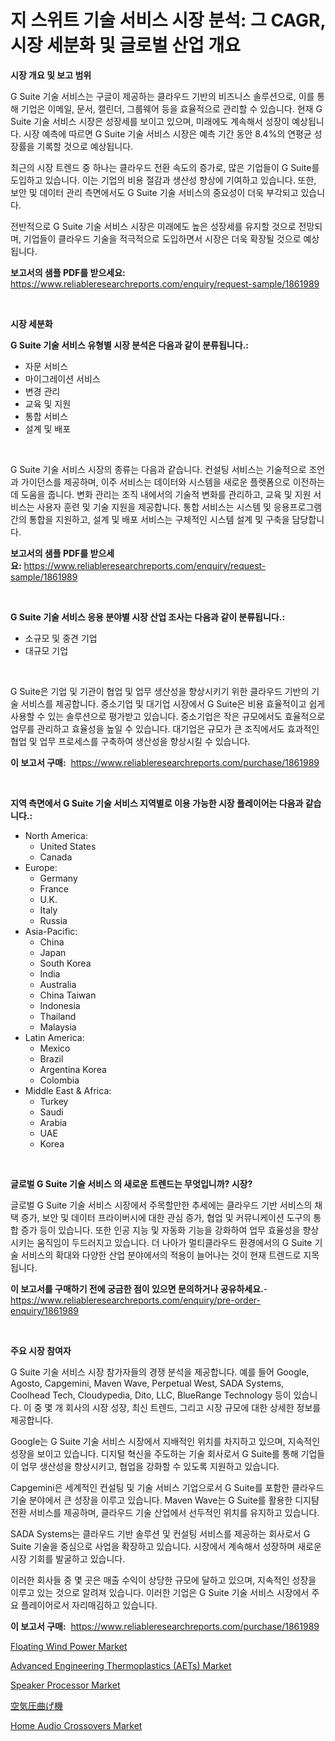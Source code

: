 <p><h1>지 스위트 기술 서비스 시장 분석: 그 CAGR, 시장 세분화 및 글로벌 산업 개요</h1></p><p><strong>시장 개요 및 보고 범위</strong></p>
<p><p>G Suite 기술 서비스는 구글이 제공하는 클라우드 기반의 비즈니스 솔루션으로, 이를 통해 기업은 이메일, 문서, 캘린더, 그룹웨어 등을 효율적으로 관리할 수 있습니다. 현재 G Suite 기술 서비스 시장은 성장세를 보이고 있으며, 미래에도 계속해서 성장이 예상됩니다. 시장 예측에 따르면 G Suite 기술 서비스 시장은 예측 기간 동안 8.4%의 연평균 성장률을 기록할 것으로 예상됩니다. </p><p>최근의 시장 트렌드 중 하나는 클라우드 전환 속도의 증가로, 많은 기업들이 G Suite를 도입하고 있습니다. 이는 기업의 비용 절감과 생산성 향상에 기여하고 있습니다. 또한, 보안 및 데이터 관리 측면에서도 G Suite 기술 서비스의 중요성이 더욱 부각되고 있습니다. </p><p>전반적으로 G Suite 기술 서비스 시장은 미래에도 높은 성장세를 유지할 것으로 전망되며, 기업들이 클라우드 기술을 적극적으로 도입하면서 시장은 더욱 확장될 것으로 예상됩니다.</p></p>
<p><strong>보고서의 샘플 PDF를 받으세요:</strong> <a href="https://www.reliableresearchreports.com/enquiry/request-sample/1861989">https://www.reliableresearchreports.com/enquiry/request-sample/1861989</a></p>
<p>&nbsp;</p>
<p><strong>시장 세분화</strong></p>
<p><strong>G Suite 기술 서비스 유형별 시장 분석은 다음과 같이 분류됩니다.:</strong></p>
<p><ul><li>자문 서비스</li><li>마이그레이션 서비스</li><li>변경 관리</li><li>교육 및 지원</li><li>통합 서비스</li><li>설계 및 배포</li></ul></p>
<p>&nbsp;</p>
<p><p>G Suite 기술 서비스 시장의 종류는 다음과 같습니다. 컨설팅 서비스는 기술적으로 조언과 가이던스를 제공하며, 이주 서비스는 데이터와 시스템을 새로운 플랫폼으로 이전하는 데 도움을 줍니다. 변화 관리는 조직 내에서의 기술적 변화를 관리하고, 교육 및 지원 서비스는 사용자 훈련 및 기술 지원을 제공합니다. 통합 서비스는 시스템 및 응용프로그램 간의 통합을 지원하고, 설계 및 배포 서비스는 구체적인 시스템 설계 및 구축을 담당합니다.</p></p>
<p><strong>보고서의 샘플 PDF를 받으세요:</strong>&nbsp;<a href="https://www.reliableresearchreports.com/enquiry/request-sample/1861989">https://www.reliableresearchreports.com/enquiry/request-sample/1861989</a></p>
<p>&nbsp;</p>
<p><strong> G Suite 기술 서비스 응용 분야별 시장 산업 조사는 다음과 같이 분류됩니다.:</strong></p>
<p><ul><li>소규모 및 중견 기업</li><li>대규모 기업</li></ul></p>
<p>&nbsp;</p>
<p><p>G Suite은 기업 및 기관이 협업 및 업무 생산성을 향상시키기 위한 클라우드 기반의 기술 서비스를 제공합니다. 중소기업 및 대기업 시장에서 G Suite은 비용 효율적이고 쉽게 사용할 수 있는 솔루션으로 평가받고 있습니다. 중소기업은 작은 규모에서도 효율적으로 업무를 관리하고 효율성을 높일 수 있습니다. 대기업은 규모가 큰 조직에서도 효과적인 협업 및 업무 프로세스를 구축하여 생산성을 향상시킬 수 있습니다.</p></p>
<p><strong>이 보고서 구매:</strong>&nbsp; <a href="https://www.reliableresearchreports.com/purchase/1861989">https://www.reliableresearchreports.com/purchase/1861989</a></p>
<p>&nbsp;</p>
<p><strong>지역 측면에서 G Suite 기술 서비스 지역별로 이용 가능한 시장 플레이어는 다음과 같습니다.:</strong></p>
<p><ul>
    <li>
        North America:
        <ul>
            <li>United States</li>
            <li>Canada</li>
        </ul>
    </li>
    <li>
        Europe:
        <ul>
            <li>Germany</li>
            <li>France</li>
            <li>U.K.</li>
            <li>Italy</li>
            <li>Russia</li>
        </ul>
    </li>
    <li>
        Asia-Pacific:
        <ul>
            <li>China</li>
            <li>Japan</li>
            <li>South Korea</li>
            <li>India</li>
            <li>Australia</li>
            <li>China Taiwan</li>
            <li>Indonesia</li>
            <li>Thailand</li>
            <li>Malaysia</li>
        </ul>
    </li>
    <li>
        Latin America:
        <ul>
            <li>Mexico</li>
            <li>Brazil</li>
            <li>Argentina Korea</li>
            <li>Colombia</li>
        </ul>
    </li>
    <li>
        Middle East & Africa:
        <ul>
            <li>Turkey</li>
            <li>Saudi</li>
            <li>Arabia</li>
            <li>UAE</li>
            <li>Korea</li>
        </ul>
    </li>
    </ul></p>
<p>&nbsp;</p>
<p><strong>글로벌 G Suite 기술 서비스 의 새로운 트렌드는 무엇입니까? 시장?</strong></p>
<p><p>글로벌 G Suite 기술 서비스 시장에서 주목할만한 추세에는 클라우드 기반 서비스의 채택 증가, 보안 및 데이터 프라이버시에 대한 관심 증가, 협업 및 커뮤니케이션 도구의 통합 증가 등이 있습니다. 또한 인공 지능 및 자동화 기능을 강화하여 업무 효율성을 향상시키는 움직임이 두드러지고 있습니다. 더 나아가 멀티클라우드 환경에서의 G Suite 기술 서비스의 확대와 다양한 산업 분야에서의 적용이 늘어나는 것이 현재 트렌드로 지목됩니다.</p></p>
<p><strong>이 보고서를 구매하기 전에 궁금한 점이 있으면 문의하거나 공유하세요.</strong>- <a href="https://www.reliableresearchreports.com/enquiry/pre-order-enquiry/1861989">https://www.reliableresearchreports.com/enquiry/pre-order-enquiry/1861989</a></p>
<p>&nbsp;</p>
<p><strong>주요 시장 참여자</strong></p>
<p><p>G Suite 기술 서비스 시장 참가자들의 경쟁 분석을 제공합니다. 예를 들어 Google, Agosto, Capgemini, Maven Wave, Perpetual West, SADA Systems, Coolhead Tech, Cloudypedia, Dito, LLC, BlueRange Technology 등이 있습니다. 이 중 몇 개 회사의 시장 성장, 최신 트렌드, 그리고 시장 규모에 대한 상세한 정보를 제공합니다.</p><p>Google는 G Suite 기술 서비스 시장에서 지배적인 위치를 차지하고 있으며, 지속적인 성장을 보이고 있습니다. 디지털 혁신을 주도하는 기술 회사로서 G Suite를 통해 기업들이 업무 생산성을 향상시키고, 협업을 강화할 수 있도록 지원하고 있습니다. </p><p>Capgemini은 세계적인 컨설팅 및 기술 서비스 기업으로서 G Suite를 포함한 클라우드 기술 분야에서 큰 성장을 이루고 있습니다. Maven Wave는 G Suite를 활용한 디지턈 전환 서비스를 제공하며, 클라우드 기술 산업에서 선두적인 위치를 유지하고 있습니다.</p><p>SADA Systems는 클라우드 기반 솔루션 및 컨설팅 서비스를 제공하는 회사로서 G Suite 기술을 중심으로 사업을 확장하고 있습니다. 시장에서 계속해서 성장하며 새로운 시장 기회를 발굴하고 있습니다.</p><p>이러한 회사들 중 몇 곳은 매출 수익이 상당한 규모에 달하고 있으며, 지속적인 성장을 이루고 있는 것으로 알려져 있습니다. 이러한 기업은 G Suite 기술 서비스 시장에서 주요 플레이어로서 자리매김하고 있습니다.</p></p>
<p><strong>이 보고서 구매:</strong>&nbsp;&nbsp;<a href="https://www.reliableresearchreports.com/purchase/1861989">https://www.reliableresearchreports.com/purchase/1861989</a></p>
<p><p><a href="https://issuu.com/reportprime-2/docs/floating-wind-power-market-size-2030.pptx">Floating Wind Power Market</a></p><p><a href="https://cat-emmental-94b.notion.site/Advanced-Engineering-Thermoplastics-AETs-Market-Size-Growing-and-Forecasted-for-period-from-2024--fe8676282a9943bb9e6549cd7a5d15f0">Advanced Engineering Thermoplastics (AETs) Market</a></p><p><a href="https://view.publitas.com/reportprime-1/speaker-processor-market-size-market-share-and-global-market-analysis-report-2024-2031/">Speaker Processor Market</a></p><p><a href="https://github.com/vhemk0794148/Market-Research-Report-List-1/blob/main/8738986191856.md">空気圧曲げ機</a></p><p><a href="https://view.publitas.com/reportprime-1/home-audio-crossovers-market-with-the-goal-of-estimating-the-market-size-and-future-growth-potential-of-various-market-segments-based-on-component-applications-end-user-and-region/">Home Audio Crossovers Market</a></p></p>
